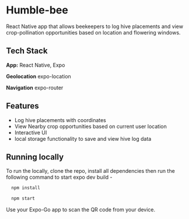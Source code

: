 
# Humble-bee

React Native app that allows beekeepers to log hive placements and view crop-pollination opportunities based on location and flowering windows.

## Tech Stack

**App:** React Native, Expo

**Geolocation** expo-location

**Navigation** expo-router

## Features

- Log hive placements with coordinates
- View Nearby crop opportunities based on current user location
- Interactive UI
- local storage functionality to save and view hive log data


## Running locally

To run the locally, clone the repo, install all dependencies then run the following command to start expo dev build -

```bash
  npm install
```
```bash
  npm start
```
Use your Expo-Go app to scan the QR code from your device.